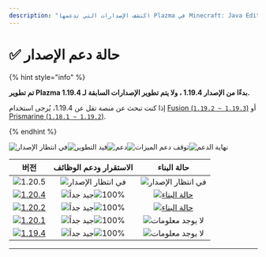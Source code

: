 ```yaml
---
description: "اكتشف الإصدارات التي تدعمها Plazma في Minecraft: Java Edition."
---
```


# ✅ حالة دعم الإصدار

{% hint style="info" %}

**تم تطوير Plazma بدءًا من الإصدار 1.19.4 ، ولا يتم تطوير الإصدارات السابقة لـ 1.19.4.**

إذا كنت تبحث عن منصة تقل عن 1.19.4، يُرجى استخدام [Fusion (`1.19.2 ~ 1.19.3`)](https://github.com/RuinedTechnologyUnify/Fusion) أو [Prismarine (`1.18.1 ~ 1.19.2`)](https://github.com/PrismarineTeam/Prismarine).

{% endhint %}

[wtr]: <https://badge.plazmamc.org/0/في انتظار الإصدار>
[ukn]: <https://badge.plazmamc.org/0/لا يوجد معلومات>
[vgd]: <https://badge.plazmamc.org/1/جيد جداً>
[100]: https://badge.plazmamc.org/percent/100

![في انتظار الإصدار][wtr]![قيد التطوير](https://badge.plazmamc.org/1/قيد%20التطوير)![دعم](https://badge.plazmamc.org/2/دعم)![توقف دعم الميزات](https://badge.plazmamc.org/6/توقف%20دعم%20الميزات)![نهاية الدعم](https://badge.plazmamc.org/4/نهاية%20الدعم)

|                                         버전                                        |    الاستقرار ودعم الوظائف    |                                              حالة البناء                                             |
| :-------------------------------------------------------------------------------: | :--------------------------: | :--------------------------------------------------------------------------------------------------: |
|                   ![1.20.5](https://badge.plazmamc.org/0/1.20.5)                  |   ![في انتظار الإصدار][wtr]  |                                       ![في انتظار الإصدار][wtr]                                      |
| [![1.20.4](https://badge.plazmamc.org/2/1.20.4)](https://git.plazmamc.org/1.20.4) | ![جيد جداً][vgd]![100%][100] | [![حالة البناء](https://build.plazmamc.org/1.20.4)](https://build.plazmamc.org/1.20.4?redirect=true) |
| [![1.20.2](https://badge.plazmamc.org/6/1.20.2)](https://git.plazmamc.org/1.20.2) | ![جيد جداً][vgd]![100%][100] | [![حالة البناء](https://build.plazmamc.org/1.20.2)](https://build.plazmamc.org/1.20.2?redirect=true) |
| [![1.20.1](https://badge.plazmamc.org/4/1.20.1)](https://git.plazmamc.org/1.20.1) | ![جيد جداً][vgd]![100%][100] |                                        ![لا يوجد معلومات][ukn]                                       |
| [![1.19.4](https://badge.plazmamc.org/4/1.19.4)](https://git.plazmamc.org/1.19.4) | ![جيد جداً][vgd]![100%][100] |                                        ![لا يوجد معلومات][ukn]                                       |

***
